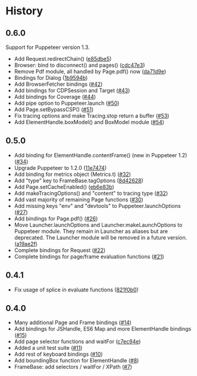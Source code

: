 # History

## 0.6.0

Support for Puppeteer version 1.3.

- Add Request.redirectChain()
  ([e85dbe5](https://github.com/bs-puppeteer/bs-puppeteer/commit/e85dbe5e5973bc94a892ec7f880290b142d3606f))
- Browser: bind to disconnect() and pages()
  ([cdc47e3](https://github.com/bs-puppeteer/bs-puppeteer/commit/cdc47e39d6fb7e1ad33197ebb59d7fea749795d1))
- Remove Pdf module, all handled by Page.pdf() now
  ([da71d9e](https://github.com/bs-puppeteer/bs-puppeteer/commit/da71d9ebadc19b37bfc242a5eabf7b94af833708))
- Bindings for Dialog
  ([1b9594b](https://github.com/bs-puppeteer/bs-puppeteer/commit/1b9594bb07ac66d8beba22a87194e0fd8b5ba377))
- Add BrowserFetcher bindings
  ([#42](https://github.com/bs-puppeteer/bs-puppeteer/pull/42))
- Add bindings for CDPSession and Target
  ([#43](https://github.com/bs-puppeteer/bs-puppeteer/pull/43))
- Add bindings for Coverage
  ([#44](https://github.com/bs-puppeteer/bs-puppeteer/pull/44))
- Add pipe option to Puppeteer.launch
  ([#50](https://github.com/bs-puppeteer/bs-puppeteer/pull/50))
- Add Page.setBypassCSP()
  ([#51](https://github.com/bs-puppeteer/bs-puppeteer/pull/51))
- Fix tracing options and make Tracing.stop return a buffer
  ([#53](https://github.com/bs-puppeteer/bs-puppeteer/pull/53))
- Add ElementHandle.boxModel() and BoxModel module
  ([#54](https://github.com/bs-puppeteer/bs-puppeteer/pull/54))

## 0.5.0

- Add binding for ElementHandle.contentFrame() (new in Puppeteer 1.2)
  ([#34](https://github.com/bs-puppeteer/bs-puppeteer/pull/34))
- Upgrade Puppeteer to 1.2.0
  ([11e7474](https://github.com/bs-puppeteer/bs-puppeteer/commit/11e74747d90bb6fe04f5fc1d9abe70a2b0c66a87))
- Add binding for metrics object (Metrics.t)
  ([#32](https://github.com/bs-puppeteer/bs-puppeteer/pull/33))
- Add "type" key to FrameBase.tagOptions
  ([8d42628](https://github.com/bs-puppeteer/bs-puppeteer/commit/8d42628258a0b5ba92680858af461f1b2d6c4392))
- Add Page.setCacheEnabled()
  ([eb6e83b](https://github.com/bs-puppeteer/bs-puppeteer/commit/eb6e83bf54cc088d57c81f5d8d2184b4fd0ba8f9))
- Add makeTracingOptions() and "content" to tracing type
  ([#32](https://github.com/bs-puppeteer/bs-puppeteer/pull/32))
- Add vast majority of remaining Page functions
  ([#30](https://github.com/bs-puppeteer/bs-puppeteer/pull/30))
- Add missing keys "env" and "devtools" to Puppeteer.launchOptions
  ([#27](https://github.com/bs-puppeteer/bs-puppeteer/pull/27))
- Add bindings for Page.pdf()
  ([#26](https://github.com/bs-puppeteer/bs-puppeteer/pull/26))
- Move Launcher.launchOptions and Launcher.makeLaunchOptions to Puppeteer module.
  They remain in Launcher as aliases but are deprecated.
  The Launcher module will be removed in a future version.
  ([a19ae2f](https://github.com/bs-puppeteer/bs-puppeteer/commit/a19ae2f6a0b34ce738414c3f6a63341591f51a4f))
- Complete bindings for Request ([#22](https://github.com/bs-puppeteer/bs-puppeteer/pull/22))
- Complete bindings for page/frame evaluation functions ([#21](https://github.com/bs-puppeteer/bs-puppeteer/pull/21))

## 0.4.1

- Fix usage of splice in evaluate functions ([821f0b0](https://github.com/bs-puppeteer/bs-puppeteer/commit/821f0b0ceb1ad342fd554192fcce65b84cf906f1))

## 0.4.0

- Many additional Page and Frame bindings ([#14](https://github.com/bs-puppeteer/bs-puppeteer/pull/14))
- Add bindings for JSHandle, ES6 Map and more ElementHandle bindings ([#15](https://github.com/bs-puppeteer/bs-puppeteer/pull/15))
- Add page selector functions and waitFor ([c7ec94e](https://github.com/bs-puppeteer/bs-puppeteer/commit/c7ec94eb6abf7c75b235358f5b5b0b7c654d8dd7))
- Added a unit test suite ([#11](https://github.com/bs-puppeteer/bs-puppeteer/pull/11))
- Add rest of keyboard bindings ([#10](https://github.com/bs-puppeteer/bs-puppeteer/pull/10))
- Add boundingBox function for ElementHandle ([#8](https://github.com/bs-puppeteer/bs-puppeteer/pull/8))
- FrameBase: add selectors / waitFor / XPath ([#7](https://github.com/bs-puppeteer/bs-puppeteer/pull/7))
